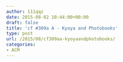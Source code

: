 ```yaml
---
author: 111qqz
date: 2015-08-02 10:44:00+00:00
draft: false
title: 'cf #309a A - Kyoya and Photobooks'
type: post
url: /2015/08/cf309aa-kyoyaandphotobooks/
categories:
- ACM
---
```


